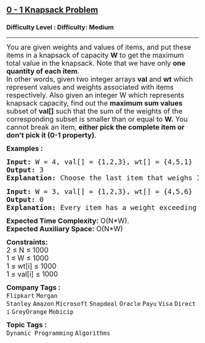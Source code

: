 <h2><a href="https://www.geeksforgeeks.org/problems/0-1-knapsack-problem0945/1">0 - 1 Knapsack Problem</a></h2><h3>Difficulty Level : Difficulty: Medium</h3><hr><div class="problems_problem_content__Xm_eO"><p><span style="font-size: 18px;">You are given weights and values of items, and put these items in a knapsack of capacity <strong>W</strong> to get the maximum total value in the knapsack. Note that we have only <strong>one quantity of each item</strong>.<br>In other words, given two integer arrays <strong>val</strong>&nbsp;and <strong>wt</strong> which represent values and weights associated with items respectively. Also given an integer W which represents knapsack capacity, find out the <strong>maximum sum values </strong>subset of <strong>val[]</strong> such that the sum of the weights of the corresponding subset is smaller than or equal to <strong>W.</strong> You cannot break an item, <strong>either pick the complete item or don't pick it (0-1 property)</strong>.</span></p>
<p><strong><span style="font-size: 18px;">Examples :</span></strong></p>
<pre><strong><span style="font-size: 18px;">Input: </span></strong><span style="font-size: 18px;">W = 4, val[] = {1,2,3}, wt[] = {4,5,1}
<strong>Output: </strong>3<br><strong>Explanation: </strong></span><span style="font-size: 18px;">Choose the last item that weighs 1 unit and holds a value of 3.</span><span style="font-size: 18px; font-family: sans-serif;"> </span></pre>
<pre><strong><span style="font-size: 18px;">Input:</span></strong><span style="font-size: 18px;"> W = 3, val[] = {1,2,3}, wt[] = {4,5,6}
<strong>Output: </strong>0<br><strong>Explanation: </strong>Every item has a weight exceeding the knapsack's capacity (3).<br></span></pre>
<p><span style="font-size: 18px;"><strong>Expected Time Complexity:</strong>&nbsp;O(N*W).<br><strong>Expected Auxiliary Space:</strong>&nbsp;O(N*W)</span></p>
<p><span style="font-size: 18px;"><strong>Constraints:</strong></span><br><span style="font-size: 18px;">2 ≤ N ≤ 1000</span><br><span style="font-size: 18px;">1 ≤ W ≤ 1000</span><br><span style="font-size: 18px;">1 ≤ wt[i] ≤ 1000</span><br><span style="font-size: 18px;">1 ≤ val[i] ≤ 1000</span></p></div><p><span style=font-size:18px><strong>Company Tags : </strong><br><code>Flipkart</code>&nbsp;<code>Morgan Stanley</code>&nbsp;<code>Amazon</code>&nbsp;<code>Microsoft</code>&nbsp;<code>Snapdeal</code>&nbsp;<code>Oracle</code>&nbsp;<code>Payu</code>&nbsp;<code>Visa</code>&nbsp;<code>Directi</code>&nbsp;<code>GreyOrange</code>&nbsp;<code>Mobicip</code>&nbsp;<br><p><span style=font-size:18px><strong>Topic Tags : </strong><br><code>Dynamic Programming</code>&nbsp;<code>Algorithms</code>&nbsp;
